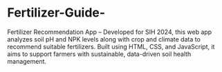 # Fertilizer-Guide-
Fertilizer Recommendation App – Developed for SIH 2024, this web app analyzes soil pH and NPK levels along with crop and climate data to recommend suitable fertilizers. Built using HTML, CSS, and JavaScript, it aims to support farmers with sustainable, data-driven soil health management.
